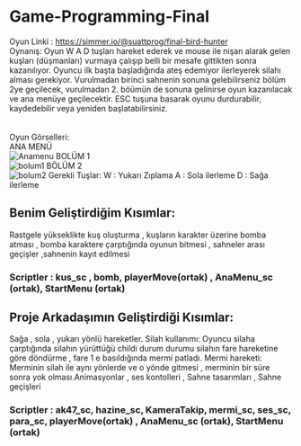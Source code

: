 # Game-Programming-Final
Oyun Linki : https://simmer.io/@suattprog/final-bird-hunter                                
Oynanış: Oyun W A D tuşları hareket ederek ve mouse ile nişan alarak gelen kuşları (düşmanları) vurmaya çalışıp belli bir mesafe gittikten sonra kazanılıyor. Oyuncu ilk başta başladığında ateş edemiyor ilerleyerek silahı alması gerekiyor. Vurulmadan birinci sahnenin sonuna gelebilirseniz bölüm 2ye geçilecek, vurulmadan 2. böümün de sonuna gelinirse oyun kazanılacak ve ana menüye geçilecektir. ESC tuşuna basarak oyunu durdurabilir, kaydedebilir veya yeniden başlatabilirsiniz.                                
<br/>
<br/>
Oyun Görselleri:                                              
ANA MENÜ                                       
![Anamenu](https://user-images.githubusercontent.com/72493647/212705759-1e9f4c08-1fcf-4c53-8a7d-20ddcb25040b.png)
BOLÜM 1                                        
![bolum1](https://user-images.githubusercontent.com/72493647/212705804-b88031ec-92e9-4d55-ad91-1546a566d9c4.png)
BÖLÜM 2                           
![bolum2](https://user-images.githubusercontent.com/72493647/212705833-5a977c5f-b54f-4d2c-a165-005ba6af677a.png)
Gerekli Tuşlar: W : Yukarı Zıplama A : Sola ilerleme D : Sağa ilerleme                         
<h2>Benim Geliştirdiğim Kısımlar:</h2>                       
Rastgele yükseklikte kuş oluşturma , kuşların karakter üzerine bomba atması , bomba karaktere çarptığında oyunun bitmesi , sahneler arası geçişler ,sahnenin kayıt edilmesi                             
<h3>Scriptler : kus_sc , bomb, playerMove(ortak) , AnaMenu_sc (ortak), StartMenu (ortak)</h3>                            
<h2>Proje Arkadaşımın Geliştirdiği Kısımlar:</h2>                                
Sağa , sola , yukarı yönlü hareketler. Silah kullanımı: Oyuncu silaha çarptığında silahın yürüttüğü childi durum durumu silahın fare hareketine göre döndürme , fare 1 e basıldığında mermi patladı. Mermi hareketi: Merminin silah ile aynı yönlerde ve o yönde gitmesi , merminin bir süre sonra yok olması.Animasyonlar , ses kontolleri ,
Sahne tasarımları , Sahne geçişleri                      
<h3>Scriptler : ak47_sc, hazine_sc, KameraTakip, mermi_sc, ses_sc, para_sc, playerMove(ortak) , AnaMenu_sc (ortak), StartMenu (ortak)</h3>                            

